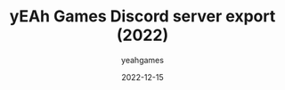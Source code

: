 ---
layout: artifact
featimg: //archive1.yeahgames.net/c/artifacts/d/0003/png/1.png
title: yEAh Games Discord server export (2022)
date: 2022-12-15
author: yeahgames
categories: [Digital, Directory, HTML]
permalink: /artifacts/view/d/0003
link: https://artifacts.yeahgames.net/artifacts/view/d/0003
serial: D0003
series:
 - Discord exports
submitter: nnillat
archivist: nnillat
items:
 - dir-1
 - png-1
adate: 2022-04-05
description: "A full export of the yEAh Games Discord server from December 2022. Includes media, messages, reactions, and more. Exports happen yearly"
location: archive1
status: complete
notes: "In directory 1, there are both folders and HTML files. The folders contain all the media (images, videos, etc.) from each channel. The HTML files embed the media into their appropriate messages and display everything in a styled format, similar to the Discord UI. Both the folders and HTML files are named after the channel ID (to get the channel ID, turn on developer mode and right click on a channel). Note that the folders are quite large, so downloading is not recommended."
keywords:  
 - discord
 - html
 - export
 - directory
---